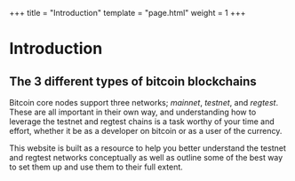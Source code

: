 +++
title = "Introduction"
template = "page.html"
weight = 1
+++

# Introduction

## The 3 different types of bitcoin blockchains

Bitcoin core nodes support three networks; _mainnet_, _testnet_, and _regtest_. These are all important in their own way, and understanding how to leverage the testnet and regtest chains is a task worthy of your time and effort, whether it be as a developer on bitcoin or as a user of the currency.

This website is built as a resource to help you better understand the testnet and regtest networks conceptually as well as outline some of the best way to set them up and use them to their full extent.
